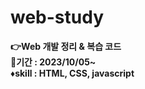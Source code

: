 # web-study

**👉Web 개발 정리 & 복습 코드**  
**📆기간 : 2023/10/05~**   
**♦️skill : HTML, CSS, javascript**

